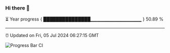 ### Hi there 👋

⏳ Year progress { ███████████████▁▁▁▁▁▁▁▁▁▁▁▁▁▁▁ } 50.89 %

---

⏰ Updated on Fri, 05 Jul 2024 06:27:15 GMT

![Progress Bar CI](https://github.com/ZhaoGui/ZhaoGui/workflows/Progress%20Bar%20CI/badge.svg)
